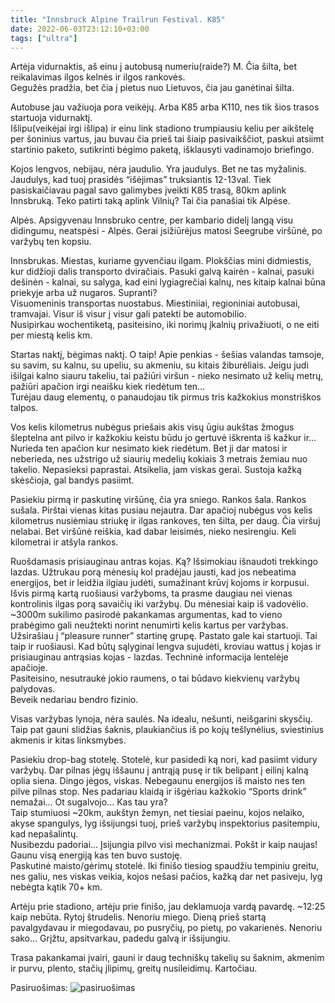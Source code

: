 ```yaml
---
title: "Innsbruck Alpine Trailrun Festival. K85"
date: 2022-06-03T23:12:10+03:00
tags: ["ultra"]
---
```


Artėja vidurnaktis, aš einu į autobusą numeriu(raide?) M. Čia šilta, bet reikalavimas ilgos kelnės ir ilgos rankovės.<br>
Gegužės pradžia, bet čia į pietus nuo Lietuvos, čia jau ganėtinai šilta.<br>

Autobuse jau važiuoja pora veikėjų. Arba K85 arba K110, nes tik šios trasos startuoja vidurnaktį.<br>
Išlipu(veikėjai irgi išlipa) ir einu link stadiono trumpiausiu keliu per aikštelę per šoninius vartus, jau buvau čia prieš tai šiaip pasivaikščiot, paskui atsiimt startinio paketo, sutikrinti bėgimo paketą, išklausyti vadinamojo briefingo.<br>

Kojos lengvos, nebijau, nėra jaudulio. Yra jaudulys. Bet ne tas myžalinis. Jaudulys, kad tuoj prasidės “išėjimas” truksiantis 12-13val. Tiek pasiskaičiavau pagal savo galimybes įveikti K85 trasą, 80km aplink Innsbruką. Teko patirti taką aplink Vilnių? Tai čia panašiai tik Alpėse.<br>

Alpės. Apsigyvenau Innsbruko centre, per kambario didelį langą visu didingumu, neatspėsi - Alpės. Gerai įsižiūrėjus matosi Seegrube viršūnė, po varžybų ten kopsiu.<br>

Innsbrukas. Miestas, kuriame gyvenčiau ilgam. Plokščias mini didmiestis, kur didžioji dalis transporto dviračiais. Pasuki galvą kairėn - kalnai, pasuki dešinėn - kalnai, su salyga, kad eini lygiagrečiai kalnų, nes kitaip kalnai būna priekyje arba už nugaros. Supranti?<br>
Visuomeninis transportas nuostabus. Miestiniiai, regioniniai autobusai, tramvajai. Visur iš visur į visur gali patekti be automobilio.<br>
Nusipirkau wochentiketą, pasiteisino, iki norimų įkalnių privažiuoti, o ne eiti per miestą kelis km.<br>

Startas naktį, bėgimas naktį. O taip! Apie penkias - šešias valandas tamsoje, su savim, su kalnu, su upeliu, su akmeniu, su kitais žiburėliais. Jeigu judi išilgai kalno siauru takeliu, tai pažiūri viršun - nieko nesimato už kelių metrų, pažiūri apačion irgi neaišku kiek riedėtum ten…<br>
Turėjau daug elementų, o panaudojau tik pirmus tris kažkokius monstriškos talpos.<br>

Vos kelis kilometrus nubėgus priešais akis visų ūgiu aukštas žmogus šleptelna ant pilvo ir kažkokiu keistu būdu jo gertuvė iškrenta iš kažkur ir… Nurieda ten apačion kur nesimato kiek riedėtum. Bet ji dar matosi ir neberieda, nes užstrigo už siaurių medelių kokiais 3 metrais žemiau nuo takelio. Nepasieksi paprastai. Atsikelia, jam viskas gerai. Sustoja kažką skėsčioja, gal bandys pasiimt.<br>

Pasiekiu pirmą ir paskutinę viršūnę, čia yra sniego. Rankos šala. Rankos sušala. Pirštai vienas kitas pusiau nejautra. Dar apačioj nubėgus vos kelis kilometrus nusiėmiau striukę ir ilgas rankoves, ten šilta, per daug. Čia viršuj nelabai. Bet viršūnė reiškia, kad dabar leisimės, nieko nesirengiu. Keli kilometrai ir atšyla rankos.<br>

Ruošdamasis prisiauginau antras kojas. Ką? Išsimokiau išnaudoti trekkingo lazdas. Užtrukau porą mėnesių kol pradėjau jausti, kad jos nebeatima energijos, bet ir leidžia ilgiau judėti, sumažinant krūvį kojoms ir korpusui.<br>
Išvis pirmą kartą ruošiausi varžyboms, ta prasme daugiau nei vienas kontrolinis ilgas porą savaičių iki varžybų. Du mėnesiai kaip iš vadovėlio. ~3000m sukilimo pasirodė pakankamas argumentas, kad to vieno prabėgimo gali neužtekti norint nenumirti kelis kartus per varžybas.<br>
Užsirašiau į “pleasure runner” startinę grupę. Pastato gale kai startuoji. Tai taip ir ruošiausi. Kad būtų sąlyginai lengva sujudėti, kroviau wattus į kojas ir prisiauginau antrąsias kojas - lazdas. Techninė informacija lentelėje apačioje.<br>
Pasiteisino, nesutraukė jokio raumens, o tai būdavo kiekvienų varžybų palydovas.<br>
Beveik nedariau bendro fizinio.<br>

Visas varžybas lynoja, nėra saulės. Na idealu, nešunti, neišgarini skysčių. Taip pat gauni slidžias šaknis, plaukiančius iš po kojų tešlynėlius, sviestinius akmenis ir kitas linksmybes.<br>

Pasiekiu drop-bag stotelę. Stotelė, kur pasidedi ką nori, kad pasiimt vidury varžybų. Dar pilnas jėgų iššaunu į antrąją pusę ir tik belipant į eilinį kalną oplia siena. Dingo jėgos, viskas. Nebegaunu energijos iš maisto nes ten pilve pilnas stop. Nes padariau klaidą ir išgėriau kažkokio “Sports drink” nemažai… Ot sugalvojo… Kas tau yra?<br>
Taip stumiuosi ~20km, aukštyn žemyn, net tiesiai paeinu, kojos nelaiko, akyse spangulys, lyg išsijungsi tuoj, prieš varžybų inspektorius pasitempiu, kad nepašalintų.<br>
Nusibezdu padoriai… Įsijungia pilvo visi mechanizmai. Pokšt ir kaip naujas! Gaunu visą energiją kas ten buvo sustoję.<br>
Paskutinė maisto/gėrimų stotelė. Iki finišo tiesiog spaudžiu tempiniu greitu, nes galiu, nes viskas veikia, kojos nešasi pačios, kažką dar net pasiveju, lyg nebėgta kątik 70+ km.<br>

Artėju prie stadiono, artėju prie finišo, jau deklamuoja vardą pavardę. ~12:25 kaip nebūta. Rytoj štrudelis. Nenoriu miego. Dieną prieš startą pavalgydavau ir miegodavau, po pusryčių, po pietų, po vakarienės. Nenoriu sako… Grįžtu, apsitvarkau, padedu galvą ir išsijungiu.<br>

Trasa pakankamai įvairi, gauni ir daug techniškų takelių su šaknim, akmenim ir purvu, plento, stačių įlipimų, greitų nusileidimų. Kartočiau.<br>

Pasiruošimas:
![pasiruošimas](/images/iatf_prep.jpg)
